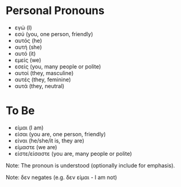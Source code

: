 # Personal Pronouns

- εγώ   (I)
- εσύ   (you, one person, friendly)
- αυτός (he)
- αυτή  (she)
- αυτό  (it)
- εμείς (we)
- εσείς (you, many people or polite)
- αυτοί (they, masculine)
- αυτές (they, feminine)
- αυτά  (they, neutral)

# To Be

- είμαι         (I am)
- είσαι         (you are, one person, friendly)
- είναι         (he/she/it is, they are)
- είμαστε       (we are)
- είστε/είσαστε (you are, many people or polite)

Note: The pronoun is understood (optionally include for emphasis).

Note: δεν negates (e.g. δεν είμαι - I am not)
